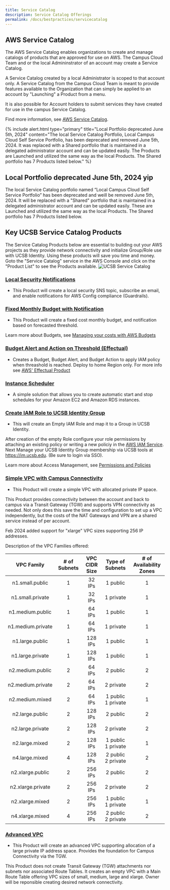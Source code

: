 ```yaml
---
title: Service Catalog
description: Service Catalog Offerings
permalink: /docs/bestpractices/servicecatalog
---
```


## AWS Service Catalog

The AWS Service Catalog enables organizations to create and manage catalogs of products that are approved for use on AWS. The Campus Cloud Team and or the local Admininstrator of an account may create a Service Catalog.

A Service Catalog created by a local Administrator is scoped to that account only.  A Service Catalog from the Campus Cloud Team is meant to provide features available to the Organization that can simply be applied to an account by "Launching" a Product from a menu.

It is also possible for Account holders to submit services they have created for use in the campus Service Catalog.

Find more information, see [AWS Service Catalog](https://docs.aws.amazon.com/servicecatalog/latest/dg/what-is-service-catalog.html).


{% include alert.html type="primary" title="Local Portfolio deprecated June 5th, 2024" content="The local Service Catalog Portfolio, Local Campus Cloud Self Service Portfolio, has been deprecated and removed June 5th, 2024. It was replaced with a Shared portfolio that is maintained in a delegated administrator account and can be updated easily. The Products are Launched and utilized the same way as the local Products. The Shared portfolio has 7 Products listed below." %}


## Local Portfolio deprecated June 5th, 2024  yip
The local Service Catalog portfolio named “Local Campus Cloud Self Service Portfolio” has been deprecated and weill be removed June 5th, 2024. It will be replaced with a "Shared" portfolio that is maintained in a delegated administrator account and can be updated easily. These are Launched and utilized the same way as the local Products. The Shared portfolio has 7 Products listed below. 


## Key UCSB Service Catalog Products
The Service Catalog Products below are essential to building out your AWS projects as they provide network connectivity and initialize Group/Role use with UCSB Identity. Using these products will save you time and money. Goto the "Service Catalog" service in the AWS Console and click on the "Product List" to see the Products available.
![UCSB Service Catalog](/campus-cloud-docs/assets/img/ucsb-servicecatalog.png)

### [Local Security Notifications](#localsecurity)
  * This Product will create a local security SNS topic, subscribe an email, and enable notifications for AWS Config compliance (Guardrails).

### [Fixed Monthly Budget with Notification](#monthlybudget)
  * This Product will create a fixed cost monthly budget, and notification based on forecasted threshold.

Learn more about Budgets, see [Managing your costs with AWS Budgets](https://docs.aws.amazon.com/awsaccountbilling/latest/aboutv2/budgets-managing-costs.html)

### [Budget Alert and Action on Threshold (Effectual)](#budegetalertandaction)
  * Creates a Budget, Budget Alert, and Budget Action to apply IAM policy when threashold is reached. Deploy to home Region only. For more info see [AWS' Effectual Product](https://aws-ia.github.io/cloudformation-effectual-activebudgetcontroller/)

### [Instance Scheduler](#instancescheduler)
  * A simple solution that allows you to create automatic start and stop schedules for your Amazon EC2 and Amazon RDS instances.

### [Create IAM Role to UCSB Identity Group](#rolemapping)
  * This will create an Empty IAM Role and map it to a Group in UCSB Identity.

After creation of the empty Role configure your role permissions by attaching an existing policy or writing a new policiy in the [AWS IAM Service](https://docs.aws.amazon.com/IAM/latest/UserGuide/id_roles.html). Next Manage your UCSB Identity Group membership via UCSB tools at https://im.ucsb.edu. (Be sure to login via SSO).

Learn more about Access Management, see [Permissions and Policies](https://docs.aws.amazon.com/IAM/latest/UserGuide/introduction_access-management.html)


### [Simple VPC with Campus Connectivity](#VPC)
  * This Product will create a simple VPC with allocated private IP space.

This Product provides connectivity between the account and back to campus via a Transit Gateway (TGW) and supports VPN connectivity as needed.  Not only does this save the time and configuration to set up a VPC independently, but the costs of the NAT Gateways and VPN are a shared service instead of per account.

Feb 2024 added support for "xlarge" VPC sizes supporting 256 IP addresses.

Description of the VPC Families offered:

|  VPC Family          |  # of Subnets  |  VPC CIDR Size  |  Type of Subnets     |  # of Availability Zones  |
|:------------------:|:--------------:|:---------------:|:--------------------:|:-------------------------:|
|  n1.small.public   |       1        |     32 IPs      |       1 public       |             1             |
|  n1.small.private  |       1        |     32 IPs      |       1 private      |             1             |
|  n1.medium.public  |       1        |     64 IPs      |       1 public       |             1             |
|  n1.medium.private |       1        |     64 IPs      |       1 private      |             1             |
|  n1.large.public   |       1        |     128 IPs     |       1 public       |             1             |
|  n1.large.private  |       1        |     128 IPs     |       1 public       |             1             |
|  n2.medium.public  |       2        |     64 IPs      |       2 public       |             2             |
|  n2.medium.private |       2        |     64 IPs      |       2 private      |             2             |
|  n2.medium.mixed   |       2        |     64 IPs      |  1 public 1 private  |             1             |
|  n2.large.public   |       2        |     128 IPs     |       2 public       |             2             |
|  n2.large.private  |       2        |     128 IPs     |       2 private      |             2             |
|  n2.large.mixed    |       2        |     128 IPs     |  1 public 1 private  |             1             |
|  n4.large.mixed    |       4        |     128 IPs     |  2 public 2 private  |             2             |
|  n2.xlarge.public   |       2        |     256 IPs     |       2 public       |             2             |
|  n2.xlarge.private  |       2        |     256 IPs     |       2 private      |             2             |
|  n2.xlarge.mixed    |       2        |     256 IPs     |  1 public 1 private  |             1             |
|  n4.xlarge.mixed    |       4        |     256 IPs     |  2 public 2 private  |             2             |

### [Advanced VPC](#VPC)
 * This Product will create an advanced VPC supporting allocation of a large private IP address space. Provides the foundation for Campus Connectivity via the TGW.

This Product does not create Transit Gateway (TGW) attachments nor subnets nor associated Route Tables.  It creates an empty VPC with a Main Route Table offering VPC sizes of small, medium, large and xlarge.  Owner will be reponsible creating desired network connectivity.
